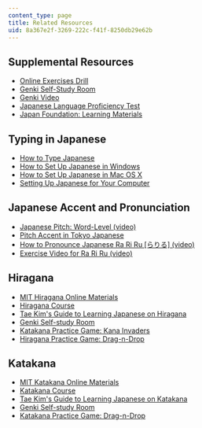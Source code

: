 ```yaml
---
content_type: page
title: Related Resources
uid: 8a367e2f-3269-222c-f41f-8250db29e62b
---
```


Supplemental Resources
----------------------

*   [Online Exercises Drill](http://web.mit.edu/21f.501/www/review.html)
*   [Genki Self-Study Room](http://genki.japantimes.co.jp/self_en)
*   [Genki Video](http://genki.japantimes.co.jp/self/genki-movie)
*   [Japanese Language Proficiency Test](http://www.jlpt.jp/e/)
*   [Japan Foundation: Learning Materials](https://www.jpf.go.jp/e/project/japanese/education/resource/index.html)

Typing in Japanese
------------------

*   [How to Type Japanese](https://www.coscom.co.jp/learnjapanese801/index.html)
*   [How to Set Up Japanese in Windows](http://www.coscom.co.jp/learnjapanese801/install_ime.html)
*   [How to Set Up Japanese in Mac OS X](https://redcocoon.org/cab/mysoft.html)
*   [Setting Up Japanese for Your Computer](http://www.guidetojapanese.org/learn/resources/setup)

Japanese Accent and Pronunciation
---------------------------------

*   [Japanese Pitch: Word-Level (video)](https://www.youtube.com/watch?v=B6E5qfnBTqo)
*   [Pitch Accent in Tokyo Japanese](http://nihongo.hum.tmu.ac.jp/mic-j/accent/index.html)
*   [How to Pronounce Japanese Ra Ri Ru \[らりる\] (video)](https://www.youtube.com/watch?v=jUF5rAsaCKI&feature=youtu.be)
*   [Exercise Video for Ra Ri Ru (video)](https://www.youtube.com/watch?v=KOA1Z2ihTFM)

Hiragana
--------

*   [MIT Hiragana Online Materials](http://web.mit.edu/21f.501/www/hiragana.html)
*   [Hiragana Course](http://www.japanese-lesson.com/characters/hiragana/hiragana_drill/index.html)
*   [Tae Kim's Guide to Learning Japanese on Hiragana](http://www.guidetojapanese.org/learn/grammar/hiragana)
*   [Genki Self-study Room](http://genki.japantimes.co.jp/self_en)
*   [Katakana Practice Game: Kana Invaders](http://www.easyjapanese.org/invaders.html)
*   [Hiragana Practice Game: Drag-n-Drop](https://www.csus.edu/indiv/s/sheaa/projects/genki/hiragana-timer.html)

Katakana
--------

*   [MIT Katakana Online Materials](http://web.mit.edu/21f.501/www/katakana.html)
*   [Katakana Course](http://www.japanese-lesson.com/characters/katakana/katakana_drill/index.html)
*   [Tae Kim's Guide to Learning Japanese on Katakana](http://www.guidetojapanese.org/learn/grammar/katakana)
*   [Genki Self-study Room](http://genki.japantimes.co.jp/self_en)
*   [Katakana Practice Game: Drag-n-Drop](https://www.csus.edu/indiv/s/sheaa/projects/genki/katakana-timer.html)